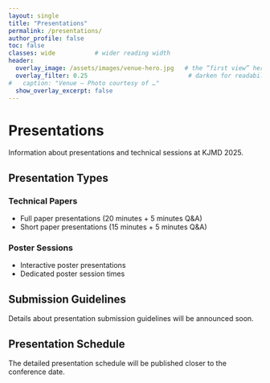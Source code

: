 ```yaml
---
layout: single
title: "Presentations"
permalink: /presentations/
author_profile: false
toc: false
classes: wide           # wider reading width
header:
  overlay_image: /assets/images/venue-hero.jpg   # the “first view” hero
  overlay_filter: 0.25                            # darken for readability (0–1)
#   caption: "Venue — Photo courtesy of …"
  show_overlay_excerpt: false
---
```


# Presentations

Information about presentations and technical sessions at KJMD 2025.

## Presentation Types

### Technical Papers
- Full paper presentations (20 minutes + 5 minutes Q&A)
- Short paper presentations (15 minutes + 5 minutes Q&A)

### Poster Sessions
- Interactive poster presentations
- Dedicated poster session times

## Submission Guidelines

Details about presentation submission guidelines will be announced soon.

## Presentation Schedule

The detailed presentation schedule will be published closer to the conference date.